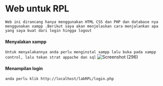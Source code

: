 # Web untuk RPL
`Web ini dirancang hanya menggunakan HTML CSS dan PHP dan database nya menggunakan xampp .Berikut saya akan menjelaskan cara menjalankan apa yang saya buat dari login hingga logout `
#### Menyalakan xampp
`Untuk menyalakannya anda perlu menginstal xampp lalu buka pada xampp control, lalu tekan strat appache dan sql`
![Screenshot (296)](https://github.com/Thoriq150/Web_RPL/assets/115950790/262b6c6a-e063-47a7-a84f-5b5b2bb97873)
#### Menampilan login
`anda perlu klik http://localhost/labRPL/login.php`


